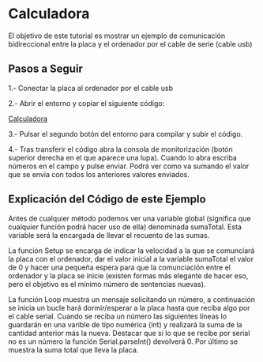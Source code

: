 # Calculadora

El objetivo de este tutorial es mostrar un ejemplo de comunicación bidireccional entre la placa y el ordenador por el cable de serie (cable usb)

## Pasos a Seguir

1.- Conectar la placa al ordenador por el cable usb

2.- Abrir el entorno y copiar el siguiente código:

[Calculadora](https://github.com/ysinotelodigo/TallerIoT/blob/master/proyecto%203%20-%20Calculadora%20(Nivel%20Ba%CC%81sico)/calculadora/calculadora.ino)

3.-  Pulsar el segundo botón del entorno para compilar y subir el código.

4.- Tras transferir el código abra la consola de monitorización (botón superior derecha en el que aparece una lupa). Cuando lo abra escriba números en el campo y pulse enviar. Podrá ver como va sumando el valor que se envia con todos los anteriores valores enviados.

## Explicación del Código de este Ejemplo

Antes de cualquier método podemos ver una variable global (significa que cualquier función podrá hacer uso de ella) denominada sumaTotal. Esta variable será la encargada de llevar el recuento de las sumas.

La función Setup se encarga de indicar la velocidad a la que se comunciará la placa con el ordenador, dar el valor inicial a la variable sumaTotal el valor de 0 y hacer una pequeña espera para que la comunciación entre el ordenador y la placa se inicie (existen formas más elegante de hacer eso, pero el objetivo es el mínimo número de sentencias nuevas).

La función Loop muestra un mensaje solicitando un número, a continuación se inicia un bucle hará dormir/esperar a la placa hasta que reciba algo por el cable serial. Cuando se reciba un número las siguientes líneas lo guardarán en una varible de tipo numérica (int) y realizará la suma de la cantidad anterior más la nueva. Destacar que si lo que se recibe por serial no es un número la función Serial.parseInt() devolverá 0. Por último se muestra la suma total que lleva la placa.
